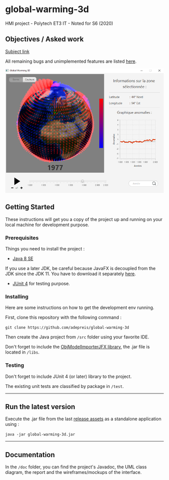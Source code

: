 # global-warming-3d

HMI project - Polytech ET3 IT - Noted for S6 (2020)

## Objectives / Asked work

[Subject link](./Sujet_projetIHMJava2020.pdf)

All remaining bugs and unimplemented features are listed [here](https://github.com/adepreis/global-warming-3d/issues).

![Illustration : application screenshot](./Screenshot-20200620.png)  

## Getting Started

These instructions will get you a copy of the project up and running on your local machine for development purpose.

### Prerequisites

Things you need to install the project :

- [Java 8 SE](https://www.java.com/fr/download/)

If you use a later JDK, be careful because JavaFX is decoupled from the JDK since the JDK 11.
You have to download it separately [here](https://gluonhq.com/products/javafx/).

- [JUnit 4](https://junit.org/junit4/) for testing purpose.


### Installing

Here are some instructions on how to get the development env running.

First, clone this repository with the following command :

`git clone https://github.com/adepreis/global-warming-3d`

Then create the Java project from `/src` folder using your favorite IDE.

Don't forget to include the [ObjModelImporterJFX library](http://www.interactivemesh.org/models/jfx3dimporter.html), the .jar file is located in `/libs`.


### Testing

Don't forget to include JUnit 4 (or later) library to the project.

The existing unit tests are classified by package in `/test`.

---

## Run the latest version

Execute the .jar file from the last [release assets](https://github.com/adepreis/global-warming-3d/releases/tag/0.1) as a standalone application using :

`java -jar global-warming-3d.jar`

---

## Documentation

In the `/doc` folder, you can find the project's Javadoc, the UML class diagram, the report and the wireframes/mockups of the interface.